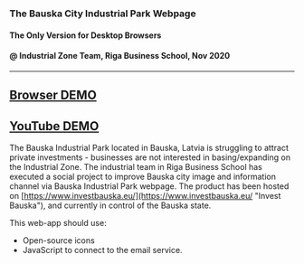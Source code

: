 ### The Bauska City Industrial Park Webpage
#### The Only Version for Desktop Browsers
#### @ Industrial Zone Team, Riga Business School, Nov 2020
---
[Browser DEMO](https://www.investbauska.eu/ "Invest Bauska")
---
[YouTube DEMO](https://www.youtube.com/watch?v=E8MGpCHV4s0&t=10s&ab_channel=Romans "Romans Sleepwalking YouTube Channel")
---
The Bauska Industrial Park located in Bauska, Latvia is struggling to attract private investments - businesses are not interested in basing/expanding on the Industrial Zone. The industrial team in Riga Business School has executed a social project to improve Bauska city image and information channel via Bauska Industrial Park webpage. The product has been hosted on [https://www.investbauska.eu/](https://www.investbauska.eu/ "Invest Bauska"), and currently in control of the Bauska state.

This web-app should use:
 - Open-source icons
 - JavaScript to connect to the email service.
